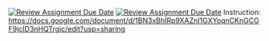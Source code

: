 [![Review Assignment Due Date](https://classroom.github.com/assets/deadline-readme-button-24ddc0f5d75046c5622901739e7c5dd533143b0c8e959d652212380cedb1ea36.svg)](https://classroom.github.com/a/z-t4DIg4)
[![Review Assignment Due Date](https://classroom.github.com/assets/deadline-readme-button-8d59dc4de5201274e310e4c54b9627a8934c3b88527886e3b421487c677d23eb.svg)](https://classroom.github.com/a/z-t4DIg4)
Instruction: https://docs.google.com/document/d/1BN3xBhIRp9XAZnI1GXYoqnCKnGCGF9jcID3nHQTrgic/edit?usp=sharing

